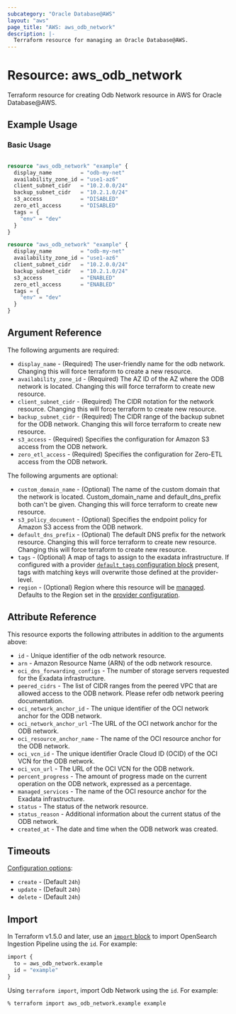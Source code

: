 ```yaml
---
subcategory: "Oracle Database@AWS"
layout: "aws"
page_title: "AWS: aws_odb_network"
description: |-
  Terraform resource for managing an Oracle Database@AWS.
---
```


# Resource: aws_odb_network

Terraform resource for creating Odb Network resource in AWS for Oracle Database@AWS.

## Example Usage

### Basic Usage

```terraform

resource "aws_odb_network" "example" {
  display_name         = "odb-my-net"
  availability_zone_id = "use1-az6"
  client_subnet_cidr   = "10.2.0.0/24"
  backup_subnet_cidr   = "10.2.1.0/24"
  s3_access            = "DISABLED"
  zero_etl_access      = "DISABLED"
  tags = {
    "env" = "dev"
  }
}

resource "aws_odb_network" "example" {
  display_name         = "odb-my-net"
  availability_zone_id = "use1-az6"
  client_subnet_cidr   = "10.2.0.0/24"
  backup_subnet_cidr   = "10.2.1.0/24"
  s3_access            = "ENABLED"
  zero_etl_access      = "ENABLED"
  tags = {
    "env" = "dev"
  }
}
```

## Argument Reference

The following arguments are required:

* `display_name` - (Required) The user-friendly name for the odb network. Changing this will force terraform to create a new resource.
* `availability_zone_id` - (Required) The AZ ID of the AZ where the ODB network is located. Changing this will force terraform to create new resource.
* `client_subnet_cidr` - (Required) The CIDR notation for the network resource. Changing this will force terraform to create new resource.
* `backup_subnet_cidr` - (Required) The CIDR range of the backup subnet for the ODB network. Changing this will force terraform to create new resource.
* `s3_access` - (Required) Specifies the configuration for Amazon S3 access from the ODB network.
* `zero_etl_access` - (Required) Specifies the configuration for Zero-ETL access from the ODB network.

The following arguments are optional:

* `custom_domain_name` - (Optional) The name of the custom domain that the network is located. Custom_domain_name and default_dns_prefix both can't be given. Changing this will force terraform to create new resource.
* `s3_policy_document` - (Optional) Specifies the endpoint policy for Amazon S3 access from the ODB network.
* `default_dns_prefix` - (Optional) The default DNS prefix for the network resource. Changing this will force terraform to create new resource. Changing this will force terraform to create new resource.
* `tags` - (Optional) A map of tags to assign to the exadata infrastructure. If configured with a provider [`default_tags` configuration block](https://registry.terraform.io/providers/hashicorp/aws/latest/docs#default_tags-configuration-block) present, tags with matching keys will overwrite those defined at the provider-level.
* `region` - (Optional) Region where this resource will be [managed](https://docs.aws.amazon.com/general/latest/gr/rande.html#regional-endpoints). Defaults to the Region set in the [provider configuration](https://registry.terraform.io/providers/hashicorp/aws/latest/docs#aws-configuration-reference).


## Attribute Reference

This resource exports the following attributes in addition to the arguments above:

* `id` - Unique identifier of the odb network resource.
* `arn` - Amazon Resource Name (ARN) of the odb network resource.
* `oci_dns_forwarding_configs` - The number of storage servers requested for the Exadata infrastructure.
* `peered_cidrs` - The list of CIDR ranges from the peered VPC that are allowed access to the ODB network. Please refer odb network peering documentation.
* `oci_network_anchor_id` - The unique identifier of the OCI network anchor for the ODB network.
* `oci_network_anchor_url` -The URL of the OCI network anchor for the ODB network.
* `oci_resource_anchor_name` - The name of the OCI resource anchor for the ODB network.
* `oci_vcn_id` - The unique identifier  Oracle Cloud ID (OCID) of the OCI VCN for the ODB network.
* `oci_vcn_url` - The URL of the OCI VCN for the ODB network.
* `percent_progress` - The amount of progress made on the current operation on the ODB network, expressed as a percentage.
* `managed_services` - The name of the OCI resource anchor for the Exadata infrastructure.
* `status` - The status of the network resource.
* `status_reason` - Additional information about the current status of the ODB network.
* `created_at` - The date and time when the ODB network was created.

## Timeouts

[Configuration options](https://developer.hashicorp.com/terraform/language/resources/syntax#operation-timeouts):

* `create` - (Default `24h`)
* `update` - (Default `24h`)
* `delete` - (Default `24h`)

## Import

In Terraform v1.5.0 and later, use an [`import` block](https://developer.hashicorp.com/terraform/language/import) to import OpenSearch Ingestion Pipeline using the `id`. For example:

```terraform
import {
  to = aws_odb_network.example
  id = "example"
}
```

Using `terraform import`, import Odb Network using the `id`. For example:

```console
% terraform import aws_odb_network.example example
```
